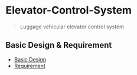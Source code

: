 # Elevator-Control-System
> Luggage vehicular elevator control system

## Basic Design & Requirement
- [Basic Design](https://husteduvn-my.sharepoint.com/:x:/g/personal/phong_dk176843_sis_hust_edu_vn/EU4UEXvmEZFFnTnOQPn5bFkBqK-u1c0eWUSGYIOJKwW9sg?e=bpejry)
- [Requirement](https://husteduvn-my.sharepoint.com/:p:/g/personal/phong_dk176843_sis_hust_edu_vn/EWaU412WRWFAkGUEvsZP6gYBx_097qYZ28BtfTPRc_jLJg?e=ssvEsu)
